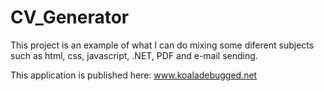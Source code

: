 # CV_Generator
This project is an example of what I can do mixing some diferent subjects such as html, css, javascript, .NET, PDF and e-mail sending. 

This application is published here: www.koaladebugged.net
